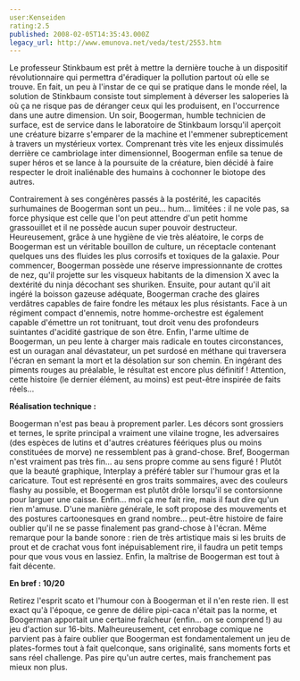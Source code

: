 ```yaml
---
user:Kenseiden
rating:2.5
published: 2008-02-05T14:35:43.000Z
legacy_url: http://www.emunova.net/veda/test/2553.htm
---
```

Le professeur Stinkbaum est prêt à mettre la dernière touche à un dispositif révolutionnaire qui permettra d'éradiquer la pollution partout où elle se trouve. En fait, un peu à l'instar de ce qui se pratique dans le monde réel, la solution de Stinkbaum consiste tout simplement à déverser les saloperies là où ça ne risque pas de déranger ceux qui les produisent, en l'occurrence dans une autre dimension. Un soir, Boogerman, humble technicien de surface, est de service dans le laboratoire de Stinkbaum lorsqu'il aperçoit une créature bizarre s'emparer de la machine et l'emmener subrepticement à travers un mystérieux vortex. Comprenant très vite les enjeux dissimulés derrière ce cambriolage inter dimensionnel, Boogerman enfile sa tenue de super héros et se lance à la poursuite de la créature, bien décidé à faire respecter le droit inaliénable des humains à cochonner le biotope des autres.  

  

Contrairement à ses congénères passés à la postérité, les capacités surhumaines de Boogerman sont un peu... hum... limitées : il ne vole pas, sa force physique est celle que l'on peut attendre d'un petit homme grassouillet et il ne possède aucun super pouvoir destructeur. Heureusement, grâce à une hygiène de vie très aléatoire, le corps de Boogerman est un véritable bouillon de culture, un réceptacle contenant quelques uns des fluides les plus corrosifs et toxiques de la galaxie. Pour commencer, Boogerman possède une réserve impressionnante de crottes de nez, qu'il projette sur les visqueux habitants de la dimension X avec la dextérité du ninja décochant ses shuriken. Ensuite, pour autant qu'il ait ingéré la boisson gazeuse adéquate, Boogerman crache des glaires verdâtres capables de faire fondre les métaux les plus résistants. Face à un régiment compact d'ennemis, notre homme-orchestre est également capable d'émettre un rot tonitruant, tout droit venu des profondeurs suintantes d'acidité gastrique de son être. Enfin, l'arme ultime de Boogerman, un peu lente à charger mais radicale en toutes circonstances, est un ouragan anal dévastateur, un pet surdosé en méthane qui traversera l'écran en semant la mort et la désolation sur son chemin. En ingérant des piments rouges au préalable, le résultat est encore plus définitif ! Attention, cette histoire (le dernier élément, au moins) est peut-être inspirée de faits réels...  

  

**Réalisation technique :**   

Boogerman n'est pas beau à proprement parler. Les décors sont grossiers et ternes, le sprite principal a vraiment une vilaine trogne, les adversaires (des espèces de lutins et d'autres créatures féériques plus ou moins constituées de morve) ne ressemblent pas à grand-chose. Bref, Boogerman n'est vraiment pas très fin... au sens propre comme au sens figuré ! Plutôt que la beauté graphique, Interplay a préféré tabler sur l'humour gras et la caricature. Tout est représenté en gros traits sommaires, avec des couleurs flashy au possible, et Boogerman est plutôt drôle lorsqu'il se contorsionne pour larguer une caisse. Enfin... moi ça me fait rire, mais il faut dire qu'un rien m'amuse. D'une manière générale, le soft propose des mouvements et des postures cartoonesques en grand nombre... peut-être histoire de faire oublier qu'il ne se passe finalement pas grand-chose à l'écran. Même remarque pour la bande sonore : rien de très artistique mais si les bruits de prout et de crachat vous font inépuisablement rire, il faudra un petit temps pour que vous vous en lassiez. Enfin, la maîtrise de Boogerman est tout à fait décente.  

  

**En bref : 10/20**   

Retirez l'esprit scato et l'humour con à Boogerman et il n'en reste rien. Il est exact qu'à l'époque, ce genre de délire pipi-caca n'était pas la norme, et Boogerman apportait une certaine fraîcheur (enfin... on se comprend !) au jeu d'action sur 16-bits. Malheureusement, cet enrobage comique ne parvient pas à faire oublier que Boogerman est fondamentalement un jeu de plates-formes tout à fait quelconque, sans originalité, sans moments forts et sans réel challenge. Pas pire qu'un autre certes, mais franchement pas mieux non plus.
